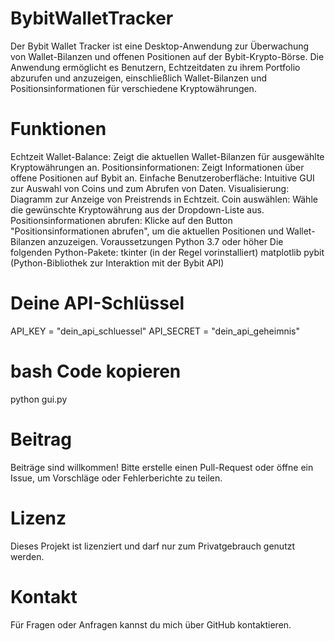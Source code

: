 # BybitWalletTracker

Der Bybit Wallet Tracker ist eine Desktop-Anwendung zur Überwachung von Wallet-Bilanzen und offenen Positionen auf der Bybit-Krypto-Börse. Die Anwendung ermöglicht es Benutzern, Echtzeitdaten zu ihrem Portfolio abzurufen und anzuzeigen, einschließlich Wallet-Bilanzen und Positionsinformationen für verschiedene Kryptowährungen.

# Funktionen
Echtzeit Wallet-Balance: Zeigt die aktuellen Wallet-Bilanzen für ausgewählte Kryptowährungen an.
Positionsinformationen: Zeigt Informationen über offene Positionen auf Bybit an.
Einfache Benutzeroberfläche: Intuitive GUI zur Auswahl von Coins und zum Abrufen von Daten.
Visualisierung: Diagramm zur Anzeige von Preistrends in Echtzeit.
Coin auswählen: Wähle die gewünschte Kryptowährung aus der Dropdown-Liste aus.
Positionsinformationen abrufen: Klicke auf den Button "Positionsinformationen abrufen", um die aktuellen Positionen und Wallet-Bilanzen anzuzeigen.
Voraussetzungen
Python 3.7 oder höher
Die folgenden Python-Pakete:
tkinter (in der Regel vorinstalliert)
matplotlib
pybit (Python-Bibliothek zur Interaktion mit der Bybit API)


# Deine API-Schlüssel
API_KEY = "dein_api_schluessel"
API_SECRET = "dein_api_geheimnis"

# bash Code kopieren
python gui.py

# Beitrag
Beiträge sind willkommen! Bitte erstelle einen Pull-Request oder öffne ein Issue, um Vorschläge oder Fehlerberichte zu teilen.

# Lizenz
Dieses Projekt ist lizenziert und darf nur zum Privatgebrauch genutzt werden.

# Kontakt
Für Fragen oder Anfragen kannst du mich über GitHub kontaktieren.

